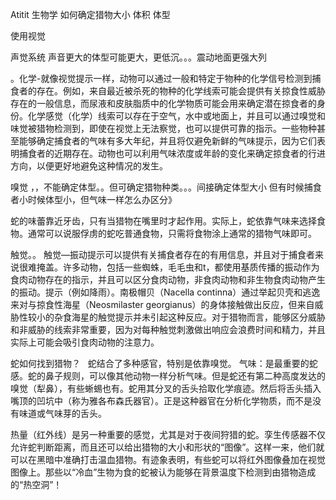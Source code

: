 Atitit 生物学 如何确定猎物大小 体积 体型

使用视觉

声觉系统   声音更大的体型可能更大，更低沉。。。震动地面更强大列

。化学-就像视觉提示一样，动物可以通过一般和特定于物种的化学信号检测到捕食者的存在。例如，来自最近被杀死的物种的化学线索可能会提供有关掠食性威胁存在的一般信息，而尿液和皮肤脂质中的化学物质可能会用来确定潜在掠食者的身份。化学感觉（化学）线索可以存在于空气，水中或地面上，并且可以通过嗅觉和味觉被猎物检测到，即使在视觉上无法察觉，也可以提供可靠的指示。一些物种甚至能够确定捕食者的气味有多大年纪，并且将仅避免新鲜的气味提示，因为它们表明捕食者的近期存在。动物也可以利用气味浓度或年龄的变化来确定掠食者的行进方向，以便更好地避免这种情况的发生。

嗅觉 ，，不能确定体型。。但可确定猎物种类。。。间接确定体型大小
但有时候捕食者小时候体型小，但气味一样怎么办区分》

蛇的味蕾靠近牙齿，只有当猎物在嘴里时才起作用。实际上，蛇依靠气味来选择食物。通常可以说服俘虏的蛇吃普通食物，只需将食物涂上通常的猎物气味即可。


触觉。。
触觉—振动提示可以提供有关捕食者存在的有用信息，并且对于捕食者来说很难掩盖。许多动物，包括一些蜘蛛，毛毛虫和t，都使用基质传播的振动作为食肉动物存在的指示，并且可以区分食肉动物，非食肉动物和非生物食肉动物产生的振动。提示（例如降雨）。南极帽贝（Nacella continna）通过举起贝壳和逃逸来对与掠食性海星（Neosmilaster georgianus）的身体接触做出反应，但来自威胁性较小的杂食海星的触觉提示并未引起这种反应。对于猎物而言，能够区分威胁和非威胁的线索非常重要，因为对每种触觉刺激做出响应会浪费时间和精力，并且实际上可能会吸引食肉动物的注意力。


蛇如何找到猎物？
 
蛇结合了多种感官，特别是依靠嗅觉。
气味：是最重要的蛇感。蛇的鼻子规则，可以像其他动物一样分析气味。但是蛇还有第二种高度发达的嗅觉（犁鼻），有些蜥蜴也有。蛇用其分叉的舌头拾取化学痕迹。然后将舌头插入嘴顶的凹坑中（称为雅各布森氏器官）。正是这种器官在分析化学物质，而不是没有味道或气味芽的舌头。


热量（红外线）是另一种重要的感觉，尤其是对于夜间狩猎的蛇。孪生传感器不仅允许蛇判断距离，而且还可以给出猎物的大小和形状的“图像”。这样一来，他们就可以在黑暗中准确打击温血猎物。有迹象表明，有些蛇可以将红外图像叠加在视觉图像上。那些以“冷血”生物为食的蛇被认为能够在背景温度下检测到由猎物造成的“热空洞”！
